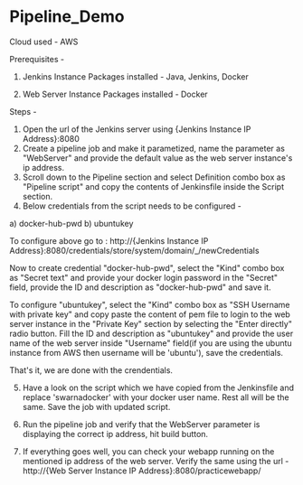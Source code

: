 # Pipeline_Demo
Cloud used - AWS

Prerequisites - 
1. Jenkins Instance 
Packages installed - Java, Jenkins, Docker

2. Web Server Instance 
Packages installed - Docker  

 Steps - 

1. Open the url of the Jenkins server using {Jenkins Instance IP Address}:8080
2. Create a pipeline job and make it parametized, name the parameter as "WebServer" and provide the default value as the web server instance's ip address.
3. Scroll down to the Pipeline section and select Definition combo box as "Pipeline script"
and copy the contents of Jenkinsfile inside the Script section.
4. Below credentials from the script needs to be configured -  

a) docker-hub-pwd
b) ubuntukey

To configure above go to : http://{Jenkins Instance IP Address}:8080/credentials/store/system/domain/_/newCredentials

Now to create credential "docker-hub-pwd", select the "Kind" combo box as "Secret text" and provide your docker login password in the "Secret" field, provide the ID and description as "docker-hub-pwd" and save it.

To configure "ubuntukey", select the "Kind" combo box as "SSH Username with private key" and copy paste the content of pem file to login to the web server instance in the "Private Key" section by selecting the "Enter directly" radio button. Fill the ID and description as "ubuntukey" and provide the user name of the web server inside "Username" field(if you are using the ubuntu instance from AWS then username will be 'ubuntu'), save the credentials. 

That's it, we are done with the crendentials.

5. Have a look on the script which we have copied from the Jenkinsfile and replace 'swarnadocker' with your docker user name. Rest all will be the same. Save the job with updated script.

6. Run the pipeline job and verify that the WebServer parameter is displaying the correct ip address, hit build button.

7. If everything goes well, you can check your webapp running on the mentioned ip address of the web server. Verify the same using the url - http://{Web Server Instance IP Address}:8080/practicewebapp/

